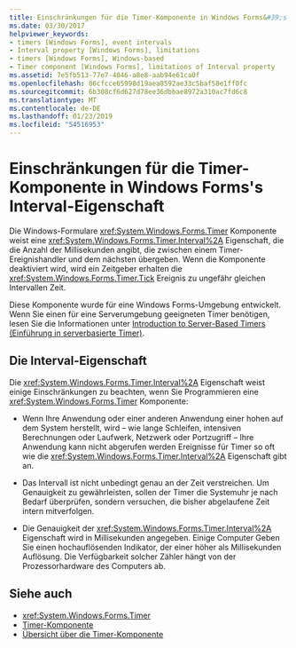 ```yaml
---
title: Einschränkungen für die Timer-Komponente in Windows Forms&#39;s Interval-Eigenschaft
ms.date: 03/30/2017
helpviewer_keywords:
- timers [Windows Forms], event intervals
- Interval property [Windows Forms], limitations
- timers [Windows Forms], Windows-based
- Timer component [Windows Forms], limitations of Interval property
ms.assetid: 7e5fb513-77e7-4046-a8e8-aab94e61ca0f
ms.openlocfilehash: 86cfcce65998d19aea8592ae33c5baf58e1ff0fc
ms.sourcegitcommit: 6b308cf6d627d78ee36dbbae8972a310ac7fd6c8
ms.translationtype: MT
ms.contentlocale: de-DE
ms.lasthandoff: 01/23/2019
ms.locfileid: "54516953"
---
```

# <a name="limitations-of-the-windows-forms-timer-component39s-interval-property"></a>Einschränkungen für die Timer-Komponente in Windows Forms&#39;s Interval-Eigenschaft
Die Windows-Formulare <xref:System.Windows.Forms.Timer> Komponente weist eine <xref:System.Windows.Forms.Timer.Interval%2A> Eigenschaft, die die Anzahl der Millisekunden angibt, die zwischen einem Timer-Ereignishandler und dem nächsten übergeben. Wenn die Komponente deaktiviert wird, wird ein Zeitgeber erhalten die <xref:System.Windows.Forms.Timer.Tick> Ereignis zu ungefähr gleichen Intervallen Zeit.  
  
 Diese Komponente wurde für eine Windows Forms-Umgebung entwickelt. Wenn Sie einen für eine Serverumgebung geeigneten Timer benötigen, lesen Sie die Informationen unter [Introduction to Server-Based Timers (Einführung in serverbasierte Timer)](https://msdn.microsoft.com/library/adc0bc0a-a519-4812-bafc-fb9d1a5801fc).  
  
## <a name="the-interval-property"></a>Die Interval-Eigenschaft  
 Die <xref:System.Windows.Forms.Timer.Interval%2A> Eigenschaft weist einige Einschränkungen zu beachten, wenn Sie Programmieren eine <xref:System.Windows.Forms.Timer> Komponente:  
  
-   Wenn Ihre Anwendung oder einer anderen Anwendung einer hohen auf dem System herstellt, wird – wie lange Schleifen, intensiven Berechnungen oder Laufwerk, Netzwerk oder Portzugriff – Ihre Anwendung kann nicht abgerufen werden Ereignisse für Timer so oft wie die <xref:System.Windows.Forms.Timer.Interval%2A> Eigenschaft gibt an.  
  
-   Das Intervall ist nicht unbedingt genau an der Zeit verstreichen. Um Genauigkeit zu gewährleisten, sollen der Timer die Systemuhr je nach Bedarf überprüfen, sondern versuchen, die bisher abgelaufene Zeit intern mitverfolgen.  
  
-   Die Genauigkeit der <xref:System.Windows.Forms.Timer.Interval%2A> Eigenschaft wird in Millisekunden angegeben. Einige Computer Geben Sie einen hochauflösenden Indikator, der einer höher als Millisekunden Auflösung. Die Verfügbarkeit solcher Zähler hängt von der Prozessorhardware des Computers ab.
  
## <a name="see-also"></a>Siehe auch
- <xref:System.Windows.Forms.Timer>
- [Timer-Komponente](../../../../docs/framework/winforms/controls/timer-component-windows-forms.md)
- [Übersicht über die Timer-Komponente](../../../../docs/framework/winforms/controls/timer-component-overview-windows-forms.md)
